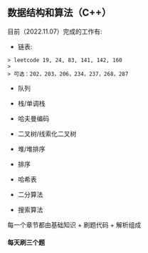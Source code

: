 
## 数据结构和算法（C++）
目前（2022.11.07）完成的工作有:
   * 链表: 

    > leetcode 19, 24, 83, 141, 142, 160
    >
    > 可选：202，203，206，234，237，268，287

   * 队列

   * 栈/单调栈

   * 哈夫曼编码

   * 二叉树/线索化二叉树

   * 堆/堆排序

   * 排序

   * 哈希表

   * 二分算法

   * 搜索算法

每一个章节都由基础知识 + 刷题代码 + 解析组成

#### 每天刷三个题

